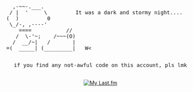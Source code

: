 <div>
  <pre>
  ,-~~-.___.
 / |  '     \         It was a dark and stormy night....
(  )         0              
 \_/-, ,----'            
    ====           //                     
   /  \-'~;    /~~~(O)
  /  __/~|   /       |     
=(  _____| (_________|   W<
  </pre>
</div>

<div align="center">
  <samp>if you find any not-awful code on this account, pls lmk</samp>
</div>

<br />

<div align="center">
  
[![My Last.fm](https://lastfm-recently-played.vercel.app/api?user=SNovachez011&count=3&loved=true&loved_style=3)](https://www.last.fm/user/SNovachez011)

</div>
